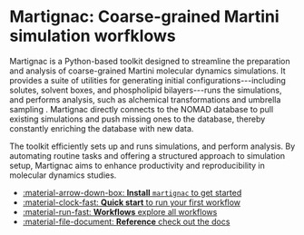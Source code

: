# Martignac: Coarse-grained Martini simulation worfklows

Martignac is a Python-based toolkit designed to streamline the preparation and analysis of coarse-grained Martini 
molecular dynamics simulations. 
It provides a suite of utilities for generating initial configurations---including solutes, solvent boxes, and 
phospholipid bilayers---runs the simulations, and performs analysis, 
such as alchemical transformations and umbrella sampling . 
Martignac directly connects to the NOMAD database to pull existing simulations and push missing ones to the database,
thereby constantly enriching the database with new data.

The toolkit efficiently sets up and runs simulations, and perform analysis. 
By automating routine tasks and offering a structured approach to simulation setup, Martignac aims to enhance 
productivity and reproducibility in molecular dynamics studies.

<div class="grid cards" markdown>

- [:material-arrow-down-box: __Install__ `martignac` to get started](install.md)
- [:material-clock-fast: __Quick start__ to run your first workflow](quickstart.md)
- [:material-run-fast: __Workflows__ explore all workflows](running_workflows.md)
- [:material-file-document: __Reference__ check out the docs](nomad/datasets.md)

</div>
